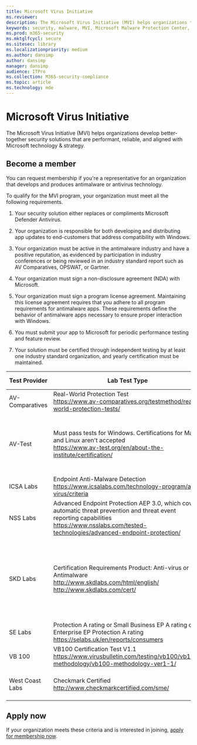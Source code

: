 ```yaml
---
title: Microsoft Virus Initiative
ms.reviewer: 
description: The Microsoft Virus Initiative (MVI) helps organizations that make antivirus or antimalware products integrate with Windows and share telemetry with Microsoft.
keywords: security, malware, MVI, Microsoft Malware Protection Center, MMPC, alliances, WDSI
ms.prod: m365-security
ms.mktglfcycl: secure
ms.sitesec: library
ms.localizationpriority: medium
ms.author: dansimp
author: dansimp
manager: dansimp
audience: ITPro
ms.collection: M365-security-compliance
ms.topic: article
ms.technology: mde
---
```


# Microsoft Virus Initiative

The Microsoft Virus Initiative (MVI) helps organizations develop better-together security solutions that are performant, reliable, and aligned with Microsoft technology & strategy.

## Become a member

You can request membership if you're a representative for an organization that develops and produces antimalware or antivirus technology. 

To qualify for the MVI program, your organization must meet all the following requirements.

1)	Your security solution either replaces or compliments Microsoft Defender Antivirus.

2)	Your organization is responsible for both developing and distributing app updates to end-customers that address compatibility with Windows.

3)	Your organization must be active in the antimalware industry and have a positive reputation, as evidenced by participation in industry conferences or being reviewed in an industry standard report such as AV Comparatives, OPSWAT, or Gartner.

4)	Your organization must sign a non-disclosure agreement (NDA) with Microsoft.

5)	Your organization must sign a program license agreement. Maintaining this license agreement requires that you adhere to all program requirements for antimalware apps. These requirements define the behavior of antimalware apps necessary to ensure proper interaction with Windows.

6)	You must submit your app to Microsoft for periodic performance testing and feature review.

7)	Your solution must be certified through independent testing by at least one industry standard organization, and yearly certification must be maintained.

Test Provider | Lab Test Type |	Minimum Level / Score
------------- |---------------|----------------------
AV-Comparatives | Real-World Protection Test </br> https://www.av-comparatives.org/testmethod/real-world-protection-tests/ |“Approved” rating from AV Comparatives
AV-Test | Must pass tests for Windows. Certifications for Mac and Linux aren't accepted </br> https://www.av-test.org/en/about-the-institute/certification/ | Achieve "AV-TEST Certified" (for home users) or "AV-TEST Approved” (for corporate users)
ICSA Labs |	Endpoint Anti-Malware Detection </br> https://www.icsalabs.com/technology-program/anti-virus/criteria |PASS/Certified
NSS Labs | Advanced Endpoint Protection AEP 3.0, which covers automatic threat prevention and threat event reporting capabilities </br> https://www.nsslabs.com/tested-technologies/advanced-endpoint-protection/ |“Neutral” rating from NSS
SKD Labs | Certification Requirements Product: Anti-virus or Antimalware </br> http://www.skdlabs.com/html/english/ </br> http://www.skdlabs.com/cert/ |SKD Labs Star Check Certification Requirements Pass >= 98.5% with On Demand, On Access and Total Detection tests 
SE Labs | Protection A rating or Small Business EP A rating or Enterprise EP Protection A rating </br> https://selabs.uk/en/reports/consumers |Home or Enterprise “A” rating
VB 100 |	VB100 Certification Test V1.1 </br> https://www.virusbulletin.com/testing/vb100/vb100-methodology/vb100-methodology-ver1-1/ | VB100 Certification
West Coast Labs |	Checkmark Certified </br> http://www.checkmarkcertified.com/sme/  | “A” Rating on Product Security Performance

## Apply now

If your organization meets these criteria and is interested in joining, [apply for membership now](https://forms.office.com/Pages/ResponsePage.aspx?id=v4j5cvGGr0GRqy180BHbRxusDUkejalGp0OAgRTWC7BUQVRYUEVMNlFZUjFaUDY2T1U1UDVVU1NKVi4u).
